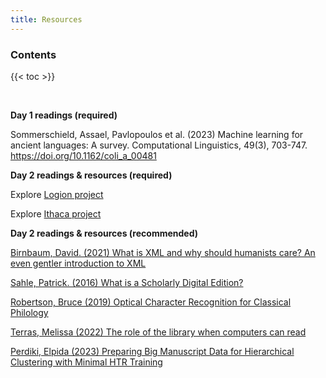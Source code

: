 ```yaml
---
title: Resources
---
```


<h3>Contents</h3>

{{< toc >}}

<br>

**Day 1 readings (required)**

Sommerschield, Assael, Pavlopoulos et al. (2023) Machine learning for ancient languages: A survey. Computational Linguistics, 49(3), 703-747. https://doi.org/10.1162/coli_a_00481

**Day 2 readings & resources (required)**

Explore [Logion project](https://logionproject.squarespace.com/)

Explore [Ithaca project](https://ithaca.deepmind.com/)

**Day 2 readings & resources (recommended)**

[Birnbaum, David. (2021) What is XML and why should humanists care? An even gentler introduction to XML](http://dh.obdurodon.org/what-is-xml.xhtml) 

[Sahle, Patrick. (2016) What is a Scholarly Digital Edition?](https://drive.google.com/file/d/1-2ye0-6R7YraJ5TOpi2mbhO9BbuPr-7Z/view) 

[Robertson, Bruce (2019) Optical Character Recognition for Classical Philology](https://drive.google.com/file/d/1SwVt1rB7SpBir2h7vTUOjwGUN7Eg2tKP/view)

[Terras, Melissa (2022) The role of the library when computers can read](https://drive.google.com/file/d/1EsV8s5uYWltldwUJiaWPVihum0ULrifj/view)

[Perdiki, Elpida (2023) Preparing Big Manuscript Data for Hierarchical Clustering with Minimal HTR Training](https://jdmdh.episciences.org/12664)
